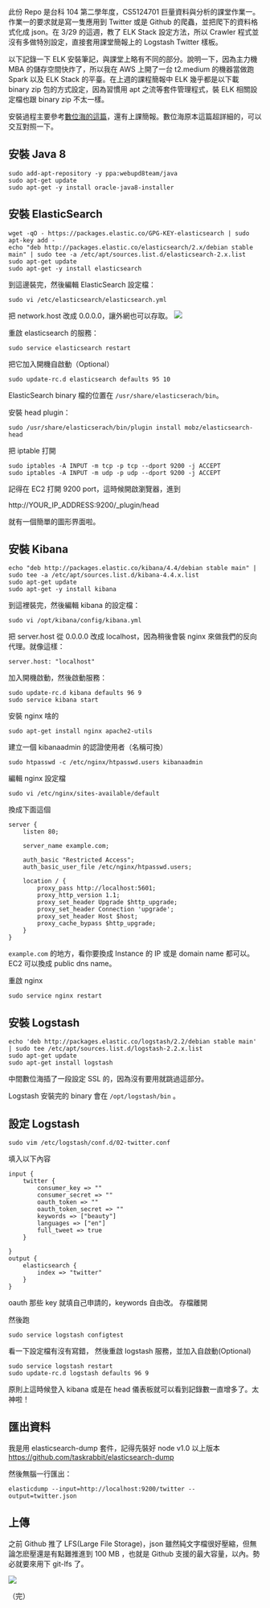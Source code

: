 此份 Repo 是台科 104 第二學年度，CS5124701 巨量資料與分析的課堂作業一。作業一的要求就是寫一隻應用到 Twitter 或是 Github 的爬蟲，並把爬下的資料格式化成 json。在 3/29 的這週，教了 ELK Stack 設定方法，所以 Crawler 程式並沒有多做特別設定，直接套用課堂簡報上的 Logstash Twitter 樣板。

以下記錄一下 ELK 安裝筆記，與課堂上略有不同的部分。說明一下，因為主力機 MBA 的儲存空間快炸了，所以我在 AWS 上開了一台 t2.medium 的機器當做跑 Spark 以及 ELK Stack 的平臺。在上週的課程簡報中 ELK 幾乎都是以下載 binary zip 包的方式設定，因為習慣用 apt 之流等套件管理程式，裝 ELK 相關設定檔也跟 binary zip 不太一樣。

安裝過程主要參考[數位海的這篇][1]，還有上課簡報。數位海原本這篇超詳細的，可以交互對照一下。

[1]: https://www.digitalocean.com/community/tutorials/how-to-install-elasticsearch-logstash-and-kibana-elk-stack-on-ubuntu-14-04

## 安裝 Java 8

```
sudo add-apt-repository -y ppa:webupd8team/java
sudo apt-get update
sudo apt-get -y install oracle-java8-installer
```

## 安裝 ElasticSearch

```
wget -qO - https://packages.elastic.co/GPG-KEY-elasticsearch | sudo apt-key add -
echo "deb http://packages.elastic.co/elasticsearch/2.x/debian stable main" | sudo tee -a /etc/apt/sources.list.d/elasticsearch-2.x.list
sudo apt-get update
sudo apt-get -y install elasticsearch
```

到這邊裝完，然後編輯 ElasticSearch 設定檔：

```
sudo vi /etc/elasticsearch/elasticsearch.yml
```

把 network.host 改成 0.0.0.0，讓外網也可以存取。
![](http://i.imgur.com/dlKuGDm.png)

重啟 elasticsearch 的服務：

```
sudo service elasticsearch restart
```

把它加入開機自啟動（Optional）

```
sudo update-rc.d elasticsearch defaults 95 10
```

ElasticSearch binary 檔的位置在 `/usr/share/elasticserach/bin`。

安裝 head plugin：

```
sudo /usr/share/elasticserach/bin/plugin install mobz/elasticsearch-head
```

把 iptable 打開

```
sudo iptables -A INPUT -m tcp -p tcp --dport 9200 -j ACCEPT
sudo iptables -A INPUT -m udp -p udp --dport 9200 -j ACCEPT
```

記得在 EC2 打開 9200 port，這時候開啟瀏覽器，進到

http://YOUR_IP_ADDRESS:9200/_plugin/head

就有一個簡單的圖形界面啦。

## 安裝 Kibana

```
echo "deb http://packages.elastic.co/kibana/4.4/debian stable main" | sudo tee -a /etc/apt/sources.list.d/kibana-4.4.x.list
sudo apt-get update
sudo apt-get -y install kibana
```

到這裡裝完，然後編輯 kibana 的設定檔：

```
sudo vi /opt/kibana/config/kibana.yml
```

把 server.host 從 0.0.0.0 改成 localhost，因為稍後會裝 nginx 來做我們的反向代理。就像這樣：

```
server.host: "localhost"
```

加入開機啟動，然後啟動服務：

```
sudo update-rc.d kibana defaults 96 9
sudo service kibana start
```

安裝 nginx 啥的

```
sudo apt-get install nginx apache2-utils
```

建立一個 kibanaadmin 的認證使用者（名稱可換）

```
sudo htpasswd -c /etc/nginx/htpasswd.users kibanaadmin
```

編輯 nginx 設定檔

```
sudo vi /etc/nginx/sites-available/default
```

換成下面這個
```nginx
server {
    listen 80;

    server_name example.com;

    auth_basic "Restricted Access";
    auth_basic_user_file /etc/nginx/htpasswd.users;

    location / {
        proxy_pass http://localhost:5601;
        proxy_http_version 1.1;
        proxy_set_header Upgrade $http_upgrade;
        proxy_set_header Connection 'upgrade';
        proxy_set_header Host $host;
        proxy_cache_bypass $http_upgrade;
    }
}
```

`example.com` 的地方，看你要換成 Instance 的 IP 或是 domain name 都可以。EC2 可以換成 public dns name。

重啟 nginx

```
sudo service nginx restart
```

## 安裝 Logstash

```
echo 'deb http://packages.elastic.co/logstash/2.2/debian stable main' | sudo tee /etc/apt/sources.list.d/logstash-2.2.x.list
sudo apt-get update
sudo apt-get install logstash
```

中間數位海插了一段設定 SSL 的，因為沒有要用就跳過這部分。

Logstash 安裝完的 binary 會在 `/opt/logstash/bin` 。

## 設定 Logstash

```
sudo vim /etc/logstash/conf.d/02-twitter.conf
```

填入以下內容

```logstash
input {
    twitter {
        consumer_key => ""
        consumer_secret => ""
        oauth_token => ""
        oauth_token_secret => ""
        keywords => ["beauty"]
        languages => ["en"]
        full_tweet => true
    }

}
output {
    elasticsearch {
        index => "twitter"
    }
}
```

oauth 那些 key 就填自己申請的，keywords 自由改。
存檔離開

然後跑

```
sudo service logstash configtest
```

看一下設定檔有沒有寫錯， 然後重啟 logstash 服務，並加入自啟動(Optional)

```
sudo service logstash restart
sudo update-rc.d logstash defaults 96 9
```

原則上這時候登入 kibana 或是在 head 儀表板就可以看到記錄數一直增多了。太神啦！

## 匯出資料

我是用 elasticsearch-dump 套件，記得先裝好 node v1.0 以上版本
https://github.com/taskrabbit/elasticsearch-dump

然後無腦一行匯出：

```
elasticdump --input=http://localhost:9200/twitter --output=twitter.json
```

## 上傳

之前 Github 推了 LFS(Large File Storage)，json 雖然純文字檔很好壓縮，但無論怎麽壓還是有點難推進到 100 MB ，也就是 Github 支援的最大容量，以內。勢必就要來用下 git-lfs 了。

![](http://i.imgur.com/ypwyyN4.png)

（完）
